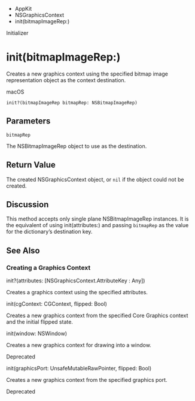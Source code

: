 

- AppKit
- NSGraphicsContext
-  init(bitmapImageRep:) 

Initializer

# init(bitmapImageRep:)

Creates a new graphics context using the specified bitmap image representation object as the context destination.

macOS

``` source
init?(bitmapImageRep bitmapRep: NSBitmapImageRep)
```

## Parameters 

`bitmapRep`  

The NSBitmapImageRep object to use as the destination.

## Return Value

The created NSGraphicsContext object, or `nil` if the object could not be created.

## Discussion

This method accepts only single plane NSBitmapImageRep instances. It is the equivalent of using init(attributes:) and passing `bitmapRep` as the value for the dictionary’s destination key.

## See Also

### Creating a Graphics Context

init?(attributes: [NSGraphicsContext.AttributeKey : Any])

Creates a graphics context using the specified attributes.

init(cgContext: CGContext, flipped: Bool)

Creates a new graphics context from the specified Core Graphics context and the initial flipped state.

init(window: NSWindow)

Creates a new graphics context for drawing into a window.

Deprecated

init(graphicsPort: UnsafeMutableRawPointer, flipped: Bool)

Creates a new graphics context from the specified graphics port.

Deprecated


